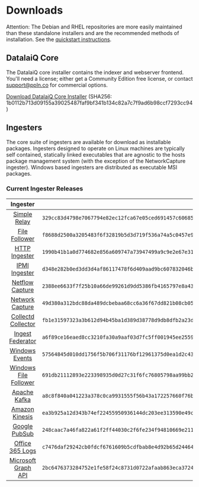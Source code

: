 # Downloads

Attention: The Debian and RHEL repositories are more easily maintained than these standalone installers and are the recommended methods of installation. See the [quickstart instructions](#!quickstart/quickstart.md).

## DatalaiQ Core

The DatalaiQ core installer contains the indexer and webserver frontend. You'll need a license; either get a Community Edition free license, or contact support@ppln.co for commercial options.

[Download DatalaiQ Core Installer](http://repo.datalaiq.io/archive/5.0.2-1/installers/datalaiq_pipeline-5.0.2-1.sh) (SHA256: 1b0112b713d09155a39025487faf9bf341b134c82a7c7f9ad6b98ccf7293cc94)

## Ingesters

The core suite of ingesters are available for download as installable packages.  Ingesters designed to operate on Linux machines are typically self contained, statically linked executables that are agnostic to the hosts package management system (with the exception of the NetworkCapture ingester).  Windows based ingesters are distributed as executable MSI packages.

### Current Ingester Releases
| Ingester | SHA256 | More Info |
|:--------:|-------:|----------:|
| [Simple Relay](http://repo.datalaiq.io/archive/5.0.2-1/installers/datalaiq_simple_relay_installer_5.0.2.sh) | ``329cc83d4798e7067794e82ec12fca67e05ced691457c6068578e49f36355ad2`` | [Documentation](#!ingesters/ingesters.md#Simple_Relay)|
| [File Follower](http://repo.datalaiq.io/archive/5.0.2-1/installers/datalaiq_file_follow_installer_5.0.2.sh) | ``f8688d2500a3205483f6f32819b5d3d719f536a74a5c0457e918757c422a9633`` | [Documentation](#!ingesters/ingesters.md#File_Follower) |
| [HTTP Ingester](http://repo.datalaiq.io/archive/5.0.2-1/installers/datalaiq_http_ingester_installer_5.0.2.sh) | ``1990b41b1a0d774682e856a609747a73947499a9c9e2e67e31fb17d6a3c1c28f`` | [Documentation](#!ingesters/ingesters.md#HTTP_POST) |
| [IPMI Ingester](http://repo.datalaiq.io/archive/5.0.2-1/installers/datalaiq_ipmi_installer_5.0.2.sh) | ``d348e282b0ed3dd3d4af86117478f6d409aad9bc607832046b1d1724a4154850`` | [Documentation](#!ingesters/ingesters.md#IPMI_Ingester)|
| [Netflow Capture](http://repo.datalaiq.io/archive/5.0.2-1/installers/datalaiq_netflow_capture_installer_5.0.2.sh) | ``2388ee6633f7f25b10a66de99261d9dd5386fb4165797e8a4373e31a41289421`` | [Documentation](#!ingesters/ingesters.md#Netflow_Ingester) |
| [Network Capture](http://repo.datalaiq.io/archive/5.0.2-1/installers/datalaiq_network_capture_installer_5.0.2.sh) | ``49d380a312bdc88da489dcbebaa68cc6a36f67dd821b08cb05a52941a7cd6e9f`` | [Documentation](#!ingesters/ingesters.md#Network_Ingester) |
| [Collectd Collector](http://repo.datalaiq.io/archive/5.0.2-1/installers/datalaiq_collectd_installer_5.0.2.sh) | ``fb1e31597323a3b612d94b45ba1d389d38778d9db8dfb2a23dc43c385cfb9c59`` | [Documentation](#!ingesters/ingesters.md#collectd) |
| [Ingest Federator](http://repo.datalaiq.io/archive/5.0.2-1/installers/datalaiq_federator_installer_5.0.2.sh) | ``a6f89ce16eaed8cc3210fa30a9aaf03d7fc5ff001945ee25592494636aa16853`` | [Documentation](#!ingesters/ingesters.md#Federator_Ingester) |
| [Windows Events](http://repo.datalaiq.io/archive/5.0.2-1/installers/datalaiq_win_events_5.0.2.msi) | ``57564845d010dd1756f5b706f31176bf12961375d0ea1d2c430411b6e74db3d4`` | [Documentation](#!ingesters/ingesters.md#Windows_Event_Service) |
| [Windows File Follower](http://repo.datalaiq.io/archive/5.0.2-1/installers/datalaiq_file_follow_5.0.2.msi) | ``691db21112893e223398935d0d27c31f6fc76805798aa99bb24da109c3b18272`` | [Documentation](#!ingesters/ingesters.md#File_Follower) |
| [Apache Kafka](http://repo.datalaiq.io/archive/5.0.2-1/installers/datalaiq_kafka_installer_5.0.2.sh) | ``a8c8f840a041223a378c0ca9931555f56b43a172257660f76b9357efa1dcb898`` | [Documentation](#!ingesters/ingesters.md#Kafka)|
| [Amazon Kinesis](http://repo.datalaiq.io/archive/5.0.2-1/installers/datalaiq_kinesis_ingest_installer_5.0.2.sh) | ``ea3b925a12d343b74ef22455950936144dc203ee313590e49c2cf3506e51ebbc`` | [Documentation](#!ingesters/ingesters.md#Kinesis_Ingester)|
| [Google PubSub](http://repo.datalaiq.io/archive/5.0.2-1/installers/datalaiq_pubsub_ingest_installer_5.0.2.sh) | ``248caac7a46fa822a61f2ff44030c2f6fe234f94810669e2118eed567b2a7e87`` | [Documentation](#!ingesters/ingesters.md#GCP_PubSub)|
| [Office 365 Logs](http://repo.datalaiq.io/archive/5.0.2-1/installers/datalaiq_o365_installer_5.0.2.sh) | ``c7476daf29242cb0fdcf6761609b5cdfbab8e4d92b65d24464c53e549297b4cb`` | [Documentation](#!ingesters/ingesters.md#Office_365_Log_Ingester)|
| [Microsoft Graph API](http://repo.datalaiq.io/archive/5.0.2-1/installers/datalaiq_msgraph_installer_5.0.2.sh) | ``2bc6476373284752e1fe58f24c8731d0722afaab863eca372436146479f67dd2`` | [Documentation](#!ingesters/ingesters.md#Microsoft_Graph_API_Ingester)|

[//]: # (## Other downloads)

[//]: # (Some DatalaiQ components are distributed as optional additional installers, such as the search agent and the datastore.)

[//]: # (| Component | SHA256 | More Info |)
[//]: # (|:---------:|:------:|----------:|)
[//]: # (| [Datastore]&#40;https://update.gravwell.io/archive/5.0.2/installers/gravwell_datastore_installer_5.0.2.sh&#41; | ``cfbf16f99df8f50eebe6d5f02df0ecd29ef30fb3e927a3b0ed413bf8e32ff3ef`` | [Documentation]&#40;#!distributed/frontend.md&#41; |)
[//]: # (| [Offline Replicator]&#40;https://update.gravwell.io/archive/5.0.2/installers/gravwell_offline_replication_installer_5.0.2.sh&#41; | ``17d36a3c559663262db2baf4e7fe21bd9a4d811df2c6e6edfad0bcac0d8916b9`` | [Documentation]&#40;#!configuration/replication.md&#41; |)
[//]: # (| [Load Balancer]&#40;https://update.gravwell.io/archive/5.0.2/installers/gravwell_loadbalancer_installer_5.0.2.sh&#41; | ``1edc316a7635e75e702dc734b5387b43700a45c353418d15f22d1f22f555781d`` | |)

